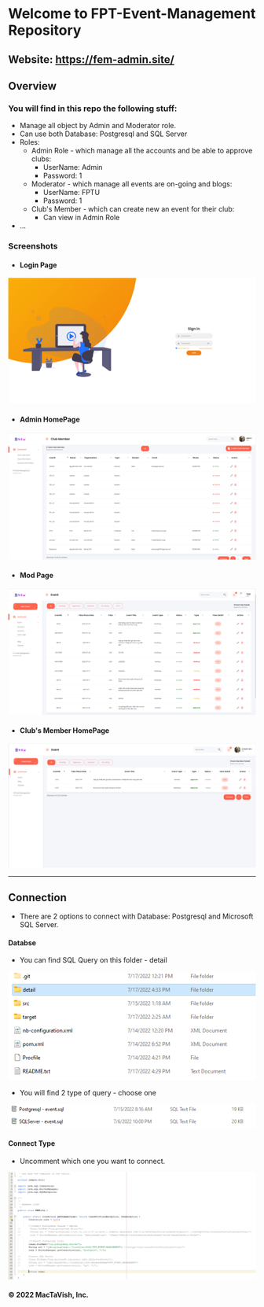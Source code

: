 # Welcome to FPT-Event-Management Repository

## Website: https://fem-admin.site/

## Overview

### You will find in this repo the following stuff:

* Manage all object by Admin and Moderator role.
* Can use both Database: Postgresql and SQL Server
* Roles: 
	* Admin Role - which manage all the accounts and be able to approve clubs: 
		- UserName: Admin 
		- Password: 1
	* Moderator - which manage all events are on-going and blogs: 
		- UserName: FPTU
		- Password: 1
	* Club's Member - which can create new an event for their club:
		- Can view in Admin Role
* ...

### Screenshots

* #### Login Page
![Login Page](https://github.com/happy-devoloper/event-management/blob/main/detail/images/Login-page.png)

* #### Admin HomePage
![Admin Page](https://github.com/happy-devoloper/event-management/blob/main/detail/images/Admin-page.png)

* #### Mod Page
![Mod Page](https://github.com/happy-devoloper/event-management/blob/main/detail/images/mod-page.png)

* #### Club's Member HomePage
![Club's Member Page](https://github.com/happy-devoloper/event-management/blob/main/detail/images/club-page.png)

---------------

## Connection

* There are 2 options to connect with Database: Postgresql and Microsoft SQL Server.

#### Databse
* You can find SQL Query on this folder - detail 

![Connection](https://github.com/happy-devoloper/event-management/blob/main/detail/images/Detail%20Folder.png)

* You will find 2 type of query - choose one

![SQL Query](https://github.com/happy-devoloper/event-management/blob/main/detail/images/connection-type.png)


#### Connect Type
* Uncomment which one you want to connect.

![Connection](https://github.com/happy-devoloper/event-management/blob/main/detail/images/connection.png)


#### © 2022 MacTaVish, Inc.
